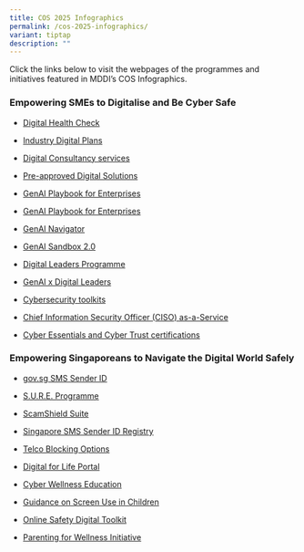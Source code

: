 ```yaml
---
title: COS 2025 Infographics
permalink: /cos-2025-infographics/
variant: tiptap
description: ""
---
```

<p>Click the links below to visit the webpages of the programmes and initiatives
featured in MDDI’s COS Infographics.</p>
<h3><strong>Empowering SMEs to Digitalise and Be Cyber Safe</strong></h3>
<p></p>
<p></p>
<ul data-tight="true" class="tight">
<li>
<p><a href="https://services2.imda.gov.sg/ctoaas/digitalhealthcheck" rel="noopener nofollow" target="_blank">Digital Health Check</a>
</p>
</li>
<li>
<p><a href="https://services2.imda.gov.sg/ctoaas/industrydigitalplans" rel="noopener nofollow" target="_blank">Industry Digital Plans</a>
</p>
</li>
<li>
<p><a href="https://services2.imda.gov.sg/ctoaas/consultants" rel="noopener nofollow" target="_blank">Digital Consultancy services</a>
</p>
</li>
<li>
<p><a href="https://services2.imda.gov.sg/ctoaas/digital-solutions" rel="noopener nofollow" target="_blank">Pre-approved Digital Solutions</a>
</p>
</li>
<li>
<p><a href="https://services2.imda.gov.sg/ctoaas/tag/genai" rel="noopener nofollow" target="_blank">GenAI Playbook for Enterprises</a>
</p>
</li>
<li>
<p><a href="https://go.gov.sg/mddi-infographic-genai-playbook" rel="noopener nofollow" target="_blank">GenAI Playbook for Enterprises</a>
</p>
</li>
<li>
<p><a href="https://go.gov.sg/mddi-infographic-genai-navigator" rel="noopener nofollow" target="_blank">GenAI Navigator</a>
</p>
</li>
<li>
<p><a href="https://services2.imda.gov.sg/ctoaas/highlight/94/generative-artificial-intelligence-sandbox-for-smes-2-0" rel="noopener nofollow" target="_blank">GenAI Sandbox 2.0</a>&nbsp;</p>
</li>
<li>
<p><a href="https://www.imda.gov.sg/how-we-can-help/digital-leaders-programme" rel="noopener nofollow" target="_blank">Digital Leaders Programme</a>&nbsp;</p>
</li>
<li>
<p><a href="https://www.imda.gov.sg/about-imda/research-and-statistics/support-for-industry-sectors/enterprise-digital-transformation/strategic-digital-projects/gen-ai-x-digital-leaders" rel="noopener nofollow" target="_blank">GenAI x Digital Leaders</a>&nbsp;</p>
</li>
<li>
<p><a href="https://www.csa.gov.sg/our-programmes/support-for-enterprises/sg-cyber-safe-programme/cybersecurity-resources-for-organisations/toolkits-for-enterprise-leaders-and-sme-owners" rel="noopener nofollow" target="_blank">Cybersecurity toolkits</a>
</p>
</li>
<li>
<p><a href="https://www.csa.gov.sg/our-programmes/support-for-enterprises/sg-cyber-safe-programme/cybersecurity-certification-for-organisations/ciso-as-a-service-to-develop-cybersecurity-health-plan" rel="noopener nofollow" target="_blank">Chief Information Security Officer (CISO) as-a-Service</a>
</p>
</li>
<li>
<p><a href="https://www.csa.gov.sg/our-programmes/support-for-enterprises/sg-cyber-safe-programme/cybersecurity-certification-for-organisations" rel="noopener nofollow" target="_blank">Cyber Essentials and Cyber Trust certifications</a>
<br>
</p>
</li>
</ul>
<h3><strong>Empowering Singaporeans to Navigate the Digital World Safely</strong></h3>
<ul data-tight="true" class="tight">
<li>
<p><a href="https://www.sms.gov.sg/" rel="noopener nofollow" target="_blank">gov.sg SMS Sender ID</a>
</p>
</li>
<li>
<p><a href="https://www.nlb.gov.sg/main/site/sure-elevated" rel="noopener nofollow" target="_blank">S.U.R.E. Programme</a>
</p>
</li>
<li>
<p><a href="https://www.scamshield.gov.sg/about-scamshield/" rel="noopener nofollow" target="_blank">ScamShield Suite</a>
</p>
</li>
<li>
<p><a href="https://www.imda.gov.sg/how-we-can-help/anti-scam-measures" rel="noopener nofollow" target="_blank">Singapore SMS Sender ID Registry</a>
</p>
</li>
<li>
<p><a href="https://www.imda.gov.sg/how-we-can-help/anti-scam-measures" rel="noopener nofollow" target="_blank">Telco Blocking Options</a>
</p>
</li>
<li>
<p><a href="https://www.digitalforlife.gov.sg/learn/resources/all-resources/raising-children-in-the-digital-age" rel="noopener nofollow" target="_blank">Digital for Life Portal</a>&nbsp;</p>
</li>
<li>
<p><a href="https://www.moe.gov.sg/education-in-sg/our-programmes/cyber-wellness" rel="noopener nofollow" target="_blank">Cyber Wellness Education</a>
</p>
</li>
<li>
<p><a href="https://www.moh.gov.sg/resources-statistics/educational-resources/guidance-on-screen-use-in-children" rel="noopener nofollow" target="_blank">Guidance on Screen Use in Children</a>
</p>
</li>
<li>
<p><a href="https://www.digitalforlife.gov.sg/home/learn/resources/all-resources/tools-and-resources-for-managing-your-own-safety-online" rel="noopener nofollow" target="_blank">Online Safety Digital Toolkit</a>
</p>
</li>
<li>
<p><a href="https://parentingforwellness.hpb.gov.sg/" rel="noopener nofollow" target="_blank">Parenting for Wellness Initiative</a>
</p>
</li>
</ul>
<p></p>